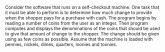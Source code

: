 Consider the software that runs on a self-checkout machine. One task that it must be
able to perform is to determine how much change to provide when the shopper pays
 for a purchase with cash.
The program begins by reading a number of coins from the user as an
integer. Then program computes and displays the denominations of the
coins that should be used to give that amount of change to the shopper. The change
should be given using as few coins as possible. Assume that the machine is loaded
with pennies, nickels, dimes, quarters, loonies and toonies.

